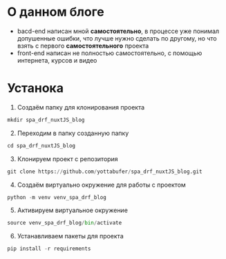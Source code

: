 # О данном блоге

* bacd-end написан мной **самостоятельно**, в процессе уже понимал допушенные ошибки, что лучше нужно сделать по другому, но что взять с первого **самостоятельного** проекта
* front-end написан не полностью самостоятельно, с помощью интернета, курсов и видео

# Устанока
1. Создаём папку для клонирования проекта

```python
mkdir spa_drf_nuxtJS_blog
```
2. Переходим в папку созданную папку
```python
cd spa_drf_nuxtJS_blog
```
3. Клонируем проект с репозитория
```python
git clone https://github.com/yottabufer/spa_drf_nuxtJS_blog.git
```
4. Создаём виртуально окружение для работы с проектом
```python
python -m venv venv_spa_drf_blog
```
5. Активируем виртуальное окружение
```python
source venv_spa_drf_blog/bin/activate
```
6. Устанавливаем пакеты для проекта
```python
pip install -r requirements
```
